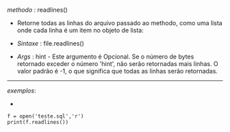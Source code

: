 *methodo* : readlines()


- Retorne todas as linhas do arquivo passado ao methodo, como uma lista onde cada linha é um item no objeto de lista:


- _Sintaxe_ : file.readlines()
- _Args_ : 
hint - Este argumento é Opcional. Se o número de bytes retornado exceder o número 'hint', não serão retornadas mais linhas. O valor padrão é -1, o que significa que todas as linhas serão retornadas.


---


_exemplos_:


- 


	f = open('teste.sql','r')
	print(f.readlines())
